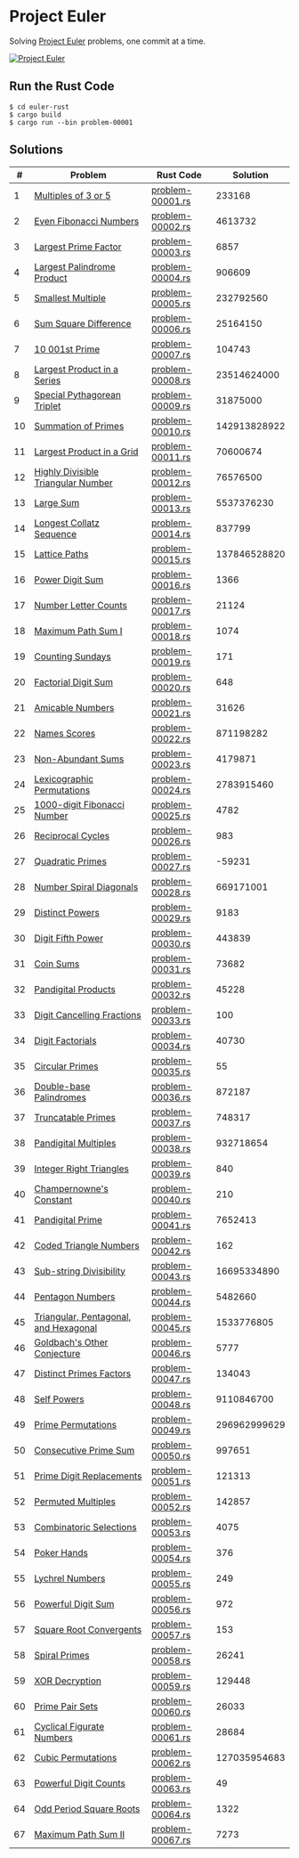 # Project Euler
Solving [Project Euler](https://projecteuler.net) problems, one commit at a time.

[![Project Euler](https://projecteuler.net/profile/abhi_banerjee.png)](https://projecteuler.net)

## Run the Rust Code

```shell
$ cd euler-rust
$ cargo build
$ cargo run --bin problem-00001
```

## Solutions

| #    | Problem                                                      | Rust Code                                               | Solution     |
| ---- | ------------------------------------------------------------ | ------------------------------------------------------- | ------------ |
| 1    | [Multiples of 3 or 5](https://projecteuler.net/problem=1)    | [problem-00001.rs](euler-rust/src/bin/problem-00001.rs) | 233168       |
| 2    | [Even Fibonacci Numbers](https://projecteuler.net/problem=2) | [problem-00002.rs](euler-rust/src/bin/problem-00002.rs) | 4613732      |
| 3    | [Largest Prime Factor](https://projecteuler.net/problem=3)   | [problem-00003.rs](euler-rust/src/bin/problem-00003.rs) | 6857         |
| 4    | [Largest Palindrome Product](https://projecteuler.net/problem=4) | [problem-00004.rs](euler-rust/src/bin/problem-00004.rs) | 906609       |
| 5    | [Smallest Multiple](https://projecteuler.net/problem=5)      | [problem-00005.rs](euler-rust/src/bin/problem-00005.rs) | 232792560    |
| 6    | [Sum Square Difference](https://projecteuler.net/problem=6)  | [problem-00006.rs](euler-rust/src/bin/problem-00006.rs) | 25164150     |
| 7    | [10 001st Prime](https://projecteuler.net/problem=7)         | [problem-00007.rs](euler-rust/src/bin/problem-00007.rs) | 104743       |
| 8    | [Largest Product in a Series](https://projecteuler.net/problem=8) | [problem-00008.rs](euler-rust/src/bin/problem-00008.rs) | 23514624000  |
| 9    | [Special Pythagorean Triplet](https://projecteuler.net/problem=9) | [problem-00009.rs](euler-rust/src/bin/problem-00009.rs) | 31875000     |
| 10   | [Summation of Primes](https://projecteuler.net/problem=10)   | [problem-00010.rs](euler-rust/src/bin/problem-00010.rs) | 142913828922 |
| 11   | [Largest Product in a Grid](https://projecteuler.net/problem=11) | [problem-00011.rs](euler-rust/src/bin/problem-00011.rs) | 70600674     |
| 12   | [Highly Divisible Triangular Number](https://projecteuler.net/problem=12) | [problem-00012.rs](euler-rust/src/bin/problem-00012.rs) | 76576500     |
| 13   | [Large Sum](https://projecteuler.net/problem=13)             | [problem-00013.rs](euler-rust/src/bin/problem-00013.rs) | 5537376230   |
| 14   | [Longest Collatz Sequence](https://projecteuler.net/problem=14) | [problem-00014.rs](euler-rust/src/bin/problem-00014.rs) | 837799       |
| 15   | [Lattice Paths](https://projecteuler.net/problem=15)         | [problem-00015.rs](euler-rust/src/bin/problem-00015.rs) | 137846528820 |
| 16   | [Power Digit Sum](https://projecteuler.net/problem=16)       | [problem-00016.rs](euler-rust/src/bin/problem-00016.rs) | 1366         |
| 17   | [Number Letter Counts](https://projecteuler.net/problem=17)  | [problem-00017.rs](euler-rust/src/bin/problem-00017.rs) | 21124        |
| 18   | [Maximum Path Sum I](https://projecteuler.net/problem=18)    | [problem-00018.rs](euler-rust/src/bin/problem-00018.rs) | 1074         |
| 19   | [Counting Sundays](https://projecteuler.net/problem=19)      | [problem-00019.rs](euler-rust/src/bin/problem-00019.rs) | 171          |
| 20   | [Factorial Digit Sum](https://projecteuler.net/problem=20)   | [problem-00020.rs](euler-rust/src/bin/problem-00020.rs) | 648          |
| 21   | [Amicable Numbers](https://projecteuler.net/problem=21)      | [problem-00021.rs](euler-rust/src/bin/problem-00021.rs) | 31626        |
| 22   | [Names Scores](https://projecteuler.net/problem=22)          | [problem-00022.rs](euler-rust/src/bin/problem-00022.rs) | 871198282    |
| 23   | [Non-Abundant Sums](https://projecteuler.net/problem=23)     | [problem-00023.rs](euler-rust/src/bin/problem-00023.rs) | 4179871      |
| 24   | [Lexicographic Permutations](https://projecteuler.net/problem=24) | [problem-00024.rs](euler-rust/src/bin/problem-00024.rs) | 2783915460   |
| 25   | [1000-digit Fibonacci Number](https://projecteuler.net/problem=25) | [problem-00025.rs](euler-rust/src/bin/problem-00025.rs) | 4782         |
| 26   | [Reciprocal Cycles](https://projecteuler.net/problem=26)     | [problem-00026.rs](euler-rust/src/bin/problem-00026.rs) | 983          |
| 27   | [Quadratic Primes](https://projecteuler.net/problem=27)      | [problem-00027.rs](euler-rust/src/bin/problem-00027.rs) | -59231       |
| 28   | [Number Spiral Diagonals](https://projecteuler.net/problem=28) | [problem-00028.rs](euler-rust/src/bin/problem-00028.rs) | 669171001    |
| 29   | [Distinct Powers](https://projecteuler.net/problem=29)       | [problem-00029.rs](euler-rust/src/bin/problem-00029.rs) | 9183         |
| 30   | [Digit Fifth Power](https://projecteuler.net/problem=30)     | [problem-00030.rs](euler-rust/src/bin/problem-00030.rs) | 443839       |
| 31   | [Coin Sums](https://projecteuler.net/problem=31)             | [problem-00031.rs](euler-rust/src/bin/problem-00031.rs) | 73682        |
| 32   | [Pandigital Products](https://projecteuler.net/problem=32)   | [problem-00032.rs](euler-rust/src/bin/problem-00032.rs) | 45228        |
| 33   | [Digit Cancelling Fractions](https://projecteuler.net/problem=33) | [problem-00033.rs](euler-rust/src/bin/problem-00033.rs) | 100          |
| 34   | [Digit Factorials](https://projecteuler.net/problem=34)      | [problem-00034.rs](euler-rust/src/bin/problem-00034.rs) | 40730        |
| 35   | [Circular Primes](https://projecteuler.net/problem=35)       | [problem-00035.rs](euler-rust/src/bin/problem-00035.rs) | 55           |
| 36   | [Double-base Palindromes](https://projecteuler.net/problem=36) | [problem-00036.rs](euler-rust/src/bin/problem-00036.rs) | 872187       |
| 37   | [Truncatable Primes](https://projecteuler.net/problem=37)    | [problem-00037.rs](euler-rust/src/bin/problem-00037.rs) | 748317       |
| 38   | [Pandigital Multiples](https://projecteuler.net/problem=38)  | [problem-00038.rs](euler-rust/src/bin/problem-00038.rs) | 932718654    |
| 39   | [Integer Right Triangles](https://projecteuler.net/problem=39) | [problem-00039.rs](euler-rust/src/bin/problem-00039.rs) | 840          |
| 40   | [Champernowne's Constant](https://projecteuler.net/problem=40) | [problem-00040.rs](euler-rust/src/bin/problem-00040.rs) | 210          |
| 41   | [Pandigital Prime](https://projecteuler.net/problem=41)      | [problem-00041.rs](euler-rust/src/bin/problem-00041.rs) | 7652413      |
| 42   | [Coded Triangle Numbers](https://projecteuler.net/problem=42) | [problem-00042.rs](euler-rust/src/bin/problem-00042.rs) | 162          |
| 43   | [Sub-string Divisibility](https://projecteuler.net/problem=43) | [problem-00043.rs](euler-rust/src/bin/problem-00043.rs) | 16695334890  |
| 44   | [Pentagon Numbers](https://projecteuler.net/problem=44)      | [problem-00044.rs](euler-rust/src/bin/problem-00044.rs) | 5482660      |
| 45   | [Triangular, Pentagonal, and Hexagonal](https://projecteuler.net/problem=45) | [problem-00045.rs](euler-rust/src/bin/problem-00045.rs) | 1533776805   |
| 46   | [Goldbach's Other Conjecture](https://projecteuler.net/problem=46) | [problem-00046.rs](euler-rust/src/bin/problem-00046.rs) | 5777         |
| 47   | [Distinct Primes Factors](https://projecteuler.net/problem=47) | [problem-00047.rs](euler-rust/src/bin/problem-00047.rs) | 134043       |
| 48   | [Self Powers](https://projecteuler.net/problem=48)           | [problem-00048.rs](euler-rust/src/bin/problem-00048.rs) | 9110846700   |
| 49   | [Prime Permutations](https://projecteuler.net/problem=49)    | [problem-00049.rs](euler-rust/src/bin/problem-00049.rs) | 296962999629 |
| 50   | [Consecutive Prime Sum](https://projecteuler.net/problem=50) | [problem-00050.rs](euler-rust/src/bin/problem-00050.rs) | 997651       |
| 51   | [Prime Digit Replacements](https://projecteuler.net/problem=50) | [problem-00051.rs](euler-rust/src/bin/problem-00051.rs) | 121313       |
| 52   | [Permuted Multiples](https://projecteuler.net/problem=52)    | [problem-00052.rs](euler-rust/src/bin/problem-00052.rs) | 142857       |
| 53   | [Combinatoric Selections](https://projecteuler.net/problem=53) | [problem-00053.rs](euler-rust/src/bin/problem-00053.rs) | 4075         |
| 54   | [Poker Hands](https://projecteuler.net/problem=54)           | [problem-00054.rs](euler-rust/src/bin/problem-00054.rs) | 376          |
| 55   | [Lychrel Numbers](https://projecteuler.net/problem=55)       | [problem-00055.rs](euler-rust/src/bin/problem-00055.rs) | 249          |
| 56   | [Powerful Digit Sum](https://projecteuler.net/problem=56)    | [problem-00056.rs](euler-rust/src/bin/problem-00056.rs) | 972          |
| 57   | [Square Root Convergents](https://projecteuler.net/problem=57) | [problem-00057.rs](euler-rust/src/bin/problem-00057.rs) | 153          |
| 58   | [Spiral Primes](https://projecteuler.net/problem=58)         | [problem-00058.rs](euler-rust/src/bin/problem-00058.rs) | 26241        |
| 59   | [XOR Decryption](https://projecteuler.net/problem=59)        | [problem-00059.rs](euler-rust/src/bin/problem-00059.rs) | 129448       |
| 60   | [Prime Pair Sets](https://projecteuler.net/problem=60)       | [problem-00060.rs](euler-rust/src/bin/problem-00060.rs) | 26033        |
| 61   | [Cyclical Figurate Numbers](https://projecteuler.net/problem=61) | [problem-00061.rs](euler-rust/src/bin/problem-00061.rs) | 28684        |
| 62   | [Cubic Permutations](https://projecteuler.net/problem=62)    | [problem-00062.rs](euler-rust/src/bin/problem-00062.rs) | 127035954683 |
| 63   | [Powerful Digit Counts](https://projecteuler.net/problem=63) | [problem-00063.rs](euler-rust/src/bin/problem-00063.rs) | 49           |
| 64   | [Odd Period Square Roots](https://projecteuler.net/problem=64) | [problem-00064.rs](euler-rust/src/bin/problem-00064.rs) | 1322         |
| 67   | [Maximum Path Sum II](https://projecteuler.net/problem=67)   | [problem-00067.rs](euler-rust/src/bin/problem-00067.rs) | 7273         |
